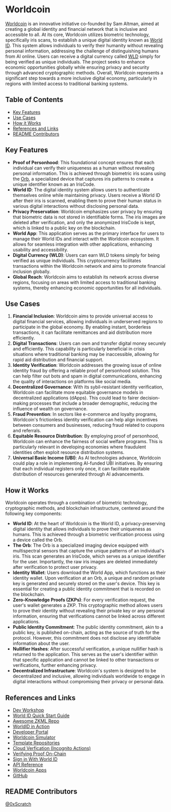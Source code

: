 # Worldcoin

[Worldcoin](https://worldcoin.org/) is an innovative initiative co-founded by Sam Altman, aimed at creating a global identity and financial network that is inclusive and accessible to all. At its core, Worldcoin utilizes biometric technology, specifically iris scans, to establish a unique digital identity known as [World ID](https://whitepaper.worldcoin.org/#world-id). This system allows individuals to verify their humanity without revealing personal information, addressing the challenge of distinguishing humans from AI online. Users can receive a digital currency called [WLD](https://worldcoin.org/worldcoin-token) simply for being verified as unique individuals. The project seeks to enhance economic opportunities globally while ensuring privacy and security through advanced cryptographic methods. Overall, Worldcoin represents a significant step towards a more inclusive digital economy, particularly in regions with limited access to traditional banking systems.

## Table of Contents

- [Key Features](#key-features)
- [Use Cases](#use-cases)
- [How it Works](#how-it-works)
- [References and Links](#references-and-links)
- [README Contributors](#readme-contributors)

## Key Features

- **Proof of Personhood**: This foundational concept ensures that each individual can verify their uniqueness as a human without revealing personal information. This is achieved through biometric iris scans using the [Orb](https://whitepaper.worldcoin.org/#the-orb), a specialized device that captures iris patterns to create a unique identifier known as an IrisCode.
- **World ID**: The digital identity system allows users to authenticate themselves online while maintaining privacy. Users receive a World ID after their iris is scanned, enabling them to prove their human status in various digital interactions without disclosing personal data.
- **Privacy Preservation**: Worldcoin emphasizes user privacy by ensuring that biometric data is not stored in identifiable forms. The iris images are deleted after verification, and only the anonymized IrisCode is kept, which is linked to a public key on the blockchain.
- **World App**: This application serves as the primary interface for users to manage their World IDs and interact with the Worldcoin ecosystem. It allows for seamless integration with other applications, enhancing usability and accessibility.
- **Digital Currency (WLD)**: Users can earn WLD tokens simply for being verified as unique individuals. This cryptocurrency facilitates transactions within the Worldcoin network and aims to promote financial inclusion globally.
- **Global Reach**: Worldcoin aims to establish its network across diverse regions, focusing on areas with limited access to traditional banking systems, thereby enhancing economic opportunities for all individuals.

## Use Cases

1. **Financial Inclusion**: Worldcoin aims to provide universal access to digital financial services, allowing individuals in underserved regions to participate in the global economy. By enabling instant, borderless transactions, it can facilitate remittances and aid distribution more efficiently.
2. **Digital Transactions**: Users can own and transfer digital money securely and efficiently. This capability is particularly beneficial in crisis situations where traditional banking may be inaccessible, allowing for rapid aid distribution and financial support.
3. **Identity Verification**: Worldcoin addresses the growing issue of online identity fraud by offering a reliable proof of personhood solution. This can help filter out bots and spam in digital communications, enhancing the quality of interactions on platforms like social media.
4. **Decentralized Governance**: With its sybil-resistant identity verification, Worldcoin can facilitate more equitable governance models in decentralized applications (dApps). This could lead to fairer decision-making processes that include a broader demographic, reducing the influence of wealth on governance.
5. **Fraud Prevention**: In sectors like e-commerce and loyalty programs, Worldcoin's frictionless identity verification can help align incentives between consumers and businesses, reducing fraud related to coupons and referrals.
6. **Equitable Resource Distribution**: By employing proof of personhood, Worldcoin can enhance the fairness of social welfare programs. This is particularly relevant in developing economies where fraudulent identities often exploit resource distribution systems.
7. **Universal Basic Income (UBI)**: As AI technologies advance, Worldcoin could play a role in implementing AI-funded UBI initiatives. By ensuring that each individual registers only once, it can facilitate equitable distribution of resources generated through AI advancements.

## How it Works

Worldcoin operates through a combination of biometric technology, cryptographic methods, and blockchain infrastructure, centered around the following key components:

- **World ID**: At the heart of Worldcoin is the World ID, a privacy-preserving digital identity that allows individuals to prove their uniqueness as humans. This is achieved through a biometric verification process using a device called the Orb.
- **The Orb**: The Orb is a specialized imaging device equipped with multispectral sensors that capture the unique patterns of an individual's iris. This scan generates an IrisCode, which serves as a unique identifier for the user. Importantly, the raw iris images are deleted immediately after verification to protect user privacy.
- **Identity Wallet**: Users download the World App, which functions as their identity wallet. Upon verification at an Orb, a unique and random private key is generated and securely stored on the user's device. This key is essential for creating a public identity commitment that is recorded on the blockchain.
- **Zero-Knowledge Proofs (ZKPs)**: For every verification request, the user's wallet generates a ZKP. This cryptographic method allows users to prove their identity without revealing their private key or any personal information, ensuring that verifications cannot be linked across different applications.
- **Public Identity Commitment**: The public identity commitment, akin to a public key, is published on-chain, acting as the source of truth for the protocol. However, this commitment does not disclose any identifiable information about the user.
- **Nullifier Hashes**: After successful verification, a unique nullifier hash is returned to the application. This serves as the user's identifier within that specific application and cannot be linked to other transactions or verifications, further enhancing privacy.
- **Decentralized Infrastructure**: Worldcoin's system is designed to be decentralized and inclusive, allowing individuals worldwide to engage in digital interactions without compromising their privacy or personal data.

## References and Links

- [Dev Workshop](https://www.youtube.com/watch?v=plm5YN87FMo)
- [World ID Quick Start Guide](https://docs.worldcoin.org/quick-start/installation)
- [Awesome ZKML Repo](https://github.com/worldcoin/awesome-zkml)
- [WorldID in Action](https://docs.worldcoin.org/try)
- [Developer Portal](https://developer.worldcoin.org/login)
- [Worldcoin Simulator](https://simulator.worldcoin.org/select-id)
- [Template Repositories](https://docs.worldcoin.org/quick-start/templates)
- [Cloud Verfication (Incognito Actions)](https://docs.worldcoin.org/id/cloud)
- [Verifying Proof On-Chain](https://docs.worldcoin.org/id/on-chain)
- [Sign in With World ID](https://docs.worldcoin.org/sign-in)
- [API Reference](https://docs.worldcoin.org/reference/api)
- [Worldcoin Apps](https://worldcoin.org/apps)
- [GitHub](https://github.com/worldcoin)

## README Contributors

[@0xScratch](https://github.com/0xScratch)

